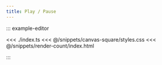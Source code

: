 ```yaml
---
title: Play / Pause
---
```


::: example-editor

<<< ./index.ts
<<< @/snippets/canvas-square/styles.css
<<< @/snippets/render-count/index.html

:::
